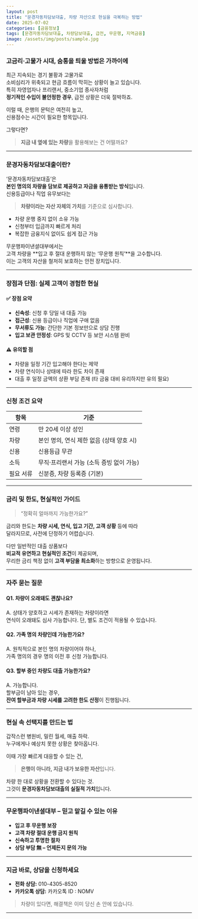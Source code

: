 ```yaml
---
layout: post
title: "문경자동차담보대출, 차량 자산으로 현실을 극복하는 방법"
date: 2025-07-02
categories: [금융정보]
tags: [문경자동차담보대출, 차량담보대출, 급전, 무운행, 지역금융]
image: /assets/img/posts/sample.jpg
---
```


### 고금리·고물가 시대, 숨통을 틔울 방법은 가까이에

최근 지속되는 경기 불황과 고물가로  
소비심리가 위축되고 현금 흐름이 막히는 상황이 늘고 있습니다.  
특히 자영업자나 프리랜서, 중소기업 종사자처럼  
**정기적인 수입이 불안정한 경우**, 급전 상황은 더욱 절박하죠.

이럴 때, 은행의 문턱은 여전히 높고,  
신용점수는 시간이 필요한 항목입니다.

그렇다면?  
> **지금 내 옆에 있는 차량**을 활용해보는 건 어떨까요?

---

### 문경자동차담보대출이란?

‘문경자동차담보대출’은  
**본인 명의의 차량을 담보로 제공하고 자금을 융통받는 방식**입니다.  
신용등급이나 직업 유무보다는  
> **차량이라는 자산 자체의 가치**를 기준으로 심사합니다.

- 차량 운행 중지 없이 소유 가능  
- 신청부터 입금까지 빠르게 처리  
- 복잡한 금융지식 없이도 쉽게 접근 가능

무운행파이낸셜대부에서는  
고객 차량을 **입고 후 절대 운행하지 않는 ‘무운행 원칙’**을 고수합니다.  
이는 고객의 자산을 철저히 보호하는 안전 장치입니다.

---

### 장점과 단점: 실제 고객이 경험한 현실

#### ✅ 장점 요약

- **신속성**: 신청 후 당일 내 대출 가능  
- **접근성**: 신용 등급이나 직업에 구애 없음  
- **무서류도 가능**: 간단한 기본 정보만으로 상담 진행  
- **입고 보관 안정성**: GPS 및 CCTV 등 보안 시스템 완비

#### ⚠️ 유의할 점

- 차량을 일정 기간 입고해야 한다는 제약  
- 차량 연식이나 상태에 따라 한도 차이 존재  
- 대출 후 일정 금액의 상환 부담 존재 (타 금융 대비 유리하지만 유의 필요)

---

### 신청 조건 요약

| 항목 | 기준 |
|------|------|
| 연령 | 만 20세 이상 성인 |
| 차량 | 본인 명의, 연식 제한 없음 (상태 양호 시) |
| 신용 | 신용등급 무관 |
| 소득 | 무직·프리랜서 가능 (소득 증빙 없이 가능) |
| 필요 서류 | 신분증, 차량 등록증 (기본) |

---

### 금리 및 한도, 현실적인 가이드

> “정확히 얼마까지 가능한가요?”

금리와 한도는 **차량 시세, 연식, 입고 기간, 고객 상황** 등에 따라  
달라지므로, 사전에 단정하기 어렵습니다.

다만 일반적인 대출 상품보다  
**비교적 유연하고 현실적인 조건**이 제공되며,  
무리한 금리 책정 없이 **고객 부담을 최소화**하는 방향으로 운영됩니다.

---

### 자주 묻는 질문

#### Q1. 차량이 오래돼도 괜찮나요?

A. 상태가 양호하고 시세가 존재하는 차량이라면  
연식이 오래돼도 심사 가능합니다. 단, 별도 조건이 적용될 수 있습니다.

#### Q2. 가족 명의 차량인데 가능한가요?

A. 원칙적으로 본인 명의 차량이어야 하나,  
가족 명의의 경우 명의 이전 후 신청 가능합니다.

#### Q3. 할부 중인 차량도 대출 가능한가요?

A. 가능합니다.  
할부금이 남아 있는 경우,  
**잔여 할부금과 차량 시세를 고려한 한도 산정**이 진행됩니다.

---

### 현실 속 선택지를 만드는 법

갑작스런 병원비, 밀린 월세, 매출 하락.  
누구에게나 예상치 못한 상황은 찾아옵니다.

이때 가장 빠르게 대응할 수 있는 건,  
> **은행이 아니라, 지금 내가 보유한 자산**입니다.

차량 한 대로 상황을 전환할 수 있다는 것.  
그것이 **문경자동차담보대출의 실질적 가치**입니다.

---

### 무운행파이낸셜대부 – 믿고 맡길 수 있는 이유

- **입고 후 무운행 보장**  
- **고객 차량 절대 운행 금지 원칙**  
- **신속하고 투명한 절차**  
- **상담 부담 無 – 언제든지 문의 가능**

---

### 지금 바로, 상담을 신청하세요

- **전화 상담:** 010-4305-8520  
- **카카오톡 상담:** 카카오톡 ID : NOMV

> 차량이 있다면, 해결책은 이미 당신 손 안에 있습니다.

---
